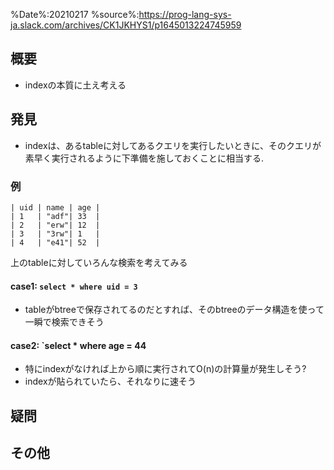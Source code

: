 %Date%:20210217
%source%:https://prog-lang-sys-ja.slack.com/archives/CK1JKHYS1/p1645013224745959

## 概要
* indexの本質に土え考える
## 発見
* indexは、あるtableに対してあるクエリを実行したいときに、そのクエリが素早く実行されるように下準備を施しておくことに相当する.

### 例
```
| uid | name | age |
| 1   | "adf"| 33  |
| 2   | "erw"| 12  |
| 3   | "3rw"| 1   |
| 4   | "e41"| 52  |
```
 上のtableに対していろんな検索を考えてみる
#### case1: `select * where uid = 3`
* tableがbtreeで保存されてるのだとすれば、そのbtreeのデータ構造を使って一瞬で検索できそう

#### case2: `select * where age = 44
* 特にindexがなければ上から順に実行されてO(n)の計算量が発生しそう?
* indexが貼られていたら、それなりに速そう

## 疑問

## その他
